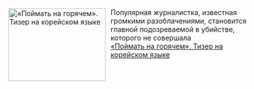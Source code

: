 <!--2025-01-20 23:00:19-->
<div class="yb">
  <div class="rss smaller1 kino_kino"><a href="https://www.kino-teatr.ru/video/45591/" title="«Поймать на горячем». Тизер на корейском языке"><img src="https://www.kino-teatr.ru/video/1/9/45591/poster.jpg" width="196" height="147" align="left" hspace="5" style="margin: 0px 10px 0px 5px" alt="«Поймать на горячем». Тизер на корейском языке"/></a>Популярная журналистка, известная громкими разоблачениями, становится главной подозреваемой в убийстве, которого не совершала <br><a class="light" href="https://www.kino-teatr.ru/video/45591/">«Поймать на горячем». Тизер на корейском языке</a></div>
</div>
